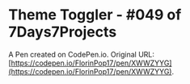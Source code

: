 # Theme Toggler - #049 of 7Days7Projects

A Pen created on CodePen.io. Original URL: [https://codepen.io/FlorinPop17/pen/XWWZYYG](https://codepen.io/FlorinPop17/pen/XWWZYYG).

